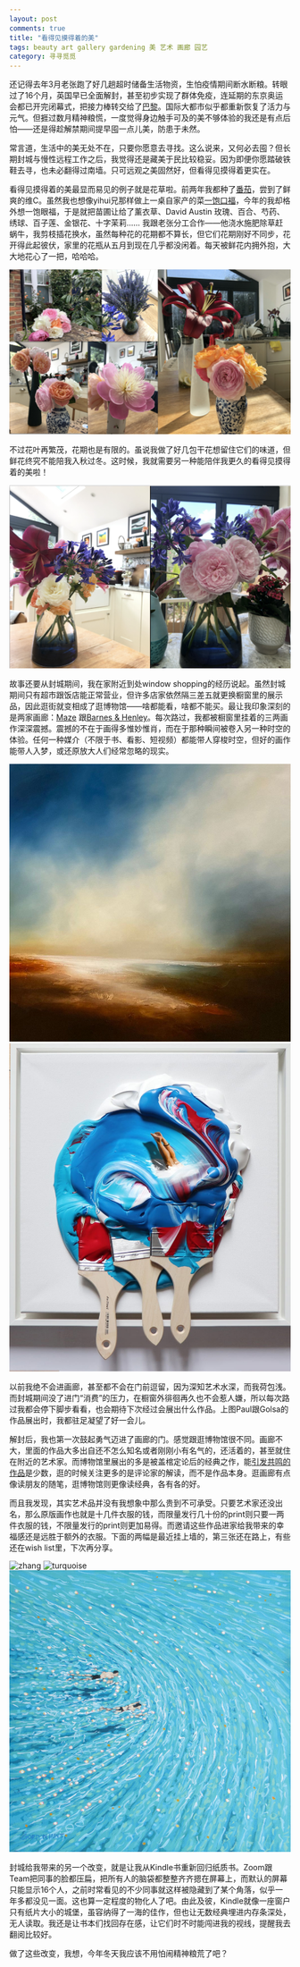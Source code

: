```yaml
---
layout: post
comments: true
title: "看得见摸得着的美"
tags: beauty art gallery gardening 美 艺术 画廊 园艺
category: 寻寻觅觅
---
```


还记得去年3月老张跑了好几趟超时储备生活物资，生怕疫情期间断水断粮。转眼过了16个月，英国早已全面解封，甚至初步实现了群体免疫，连延期的东京奥运会都已开完闭幕式，把接力棒转交给了[巴黎](https://twitter.com/mic_lm/status/1424479343154286596?s=20)。国际大都市似乎都重新恢复了活力与元气。但捱过数月精神粮慌，一度觉得身边触手可及的美不够体验的我还是有点后怕——还是得趁解禁期间提早囤一点儿美，防患于未然。

常言道，生活中的美无处不在，只要你愿意去寻找。这么说来，又何必去囤？但长期封城与慢性远程工作之后，我觉得还是藏美于民比较稳妥。因为即便你愿踏破铁鞋去寻，也未必翻得过南墙。只可远观之美固然好，但看得见摸得着更实在。

看得见摸得着的美最显而易见的例子就是花草啦。前两年我都种了[番茄](https://yihanxu.github.io/harvesting-wisdom/)，尝到了鲜爽的维C。虽然我也想像yihui兄那样做上一桌自家产的菜[一饱口福](https://yihui.org/cn/2021/06/garden/)，今年的我却格外想一饱眼福，于是就把苗圃让给了薰衣草、David Austin 玫瑰、百合、芍药、绣球、百子莲、金银花、十字茉莉…… 我跟老张分工合作——他浇水施肥除草赶蜗牛，我剪枝插花换水，虽然每种花的花期都不算长，但它们花期刚好不同步，花开得此起彼伏，家里的花瓶从五月到现在几乎都没闲着。每天被鲜花内拥外抱，大大地花心了一把，哈哈哈。

![home_blossom1](/images/home_blossom.png)

不过花叶再繁茂，花期也是有限的。虽说我做了好几包干花想留住它们的味道，但鲜花终究不能陪我入秋过冬。这时候，我就需要另一种能陪伴我更久的看得见摸得着的美啦！

![home_blossom2](/images/home_blossom2.png)

故事还要从封城期间，我在家附近到处window shopping的经历说起。虽然封城期间只有超市跟饭店能正常营业，但许多店家依然隔三差五就更换橱窗里的展示品，因此逛街就变相成了逛博物馆——啥都能看，啥都不能买。最让我印象深刻的是两家画廊：[Maze]([https://mazegallery.london/exhibitions/)
跟[Barnes & Henley](https://barnesfineartgallery.co.uk/)。每次路过，我都被橱窗里挂着的三两画作深深震撼。震撼的不在于画得多惟妙惟肖，而在于那种瞬间被卷入另一种时空的体验。任何一种媒介（不限于书、看影、短视频）都能带人穿梭时空，但好的画作能带人入梦，或还原放大人们经常忽略的现实。

![Paul Bennet](/images/paul.jpeg)
![Golsa Golchini](/images/golsa_surfing.jpeg)

以前我绝不会进画廊，甚至都不会在门前逗留，因为深知艺术水深，而我荷包浅。而封城期间没了进门“消费”的压力，在橱窗外徘徊再久也不会惹人嫌，所以每次路过我都会停下脚步看看，也会期待下次经过会展出什么作品。上图Paul跟Golsa的作品展出时，我都驻足凝望了好一会儿。

解封后，我也第一次鼓起勇气迈进了画廊的门。感觉跟逛博物馆很不同。画廊不大，里面的作品大多出自还不怎么知名或者刚刚小有名气的，还活着的，甚至就住在附近的艺术家。而博物馆里展出的多是被盖棺定论后的经典之作，能[引发共鸣的作品](https://www.liechi.org/cn/2019/07/van-gogh/)是少数，逛的时候关注更多的是评论家的解读，而不是作品本身。逛画廊有点像读朋友的随笔，逛博物馆则更像读经典，各有各的好。

而且我发现，其实艺术品并没有我想象中那么贵到不可承受。只要艺术家还没出名，那么原版画作也就是十几件衣服的钱，而限量发行几十份的print则只要一两件衣服的钱，不限量发行的print则更加易得。而邀请这些作品进家给我带来的幸福感还是远胜于额外的衣服。下面的两幅是最近挂上墙的，第三张还在路上，有些还在wish list里，下次再分享。

![zhang](/images/inspecting_zhang.png)
![turquoise](/images/turquoise.png)
![into the blue](/images/into_the_blue.jpg)

封城给我带来的另一个改变，就是让我从Kindle书重新回归纸质书。Zoom跟Team把同事的脸都压扁，把所有人的脑袋都整整齐齐摁在屏幕上，而默认的屏幕只能显示16个人，之前时常看见的不少同事就这样被隐藏到了某个角落，似乎一年多都没见一面。这也算一定程度的物化人了吧。由此及彼，Kindle就像一座窗户只有纸片大小的城堡，虽容纳得了一海的佳作，但也让无数经典埋进内存条深处，无人读取。我还是让书本们找回存在感，让它们时不时能闯进我的视线，提醒我去翻阅比较好。

做了这些改变，我想，今年冬天我应该不用怕闹精神粮荒了吧？
